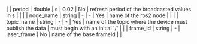 | | period      | double  | s              |   0.02        | No                             | refresh period of the broadcasted values in s            |                                  |
| | node_name   | string  | -              |   -           | Yes                            | name of the ros2 node                                    |                                  |
| | topic_name  | string  | -              |   -           | Yes                            | name of the topic where the device must publish the data | must begin with an initial '/'   |
| | frame_id    | string  | -              |  laser_frame  | No                             | name of the base frameId                                 |                                  |
